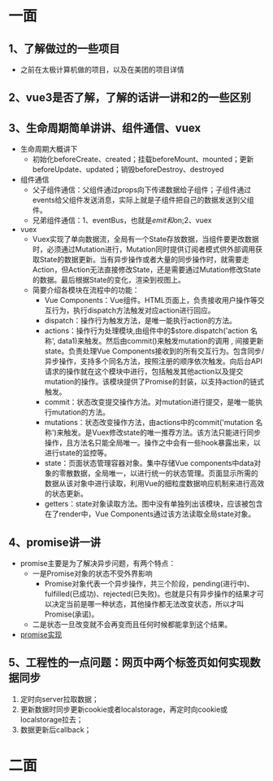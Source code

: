 # 一面

## 1、了解做过的一些项目
+ 之前在太极计算机做的项目，以及在美团的项目详情

## 2、vue3是否了解，了解的话讲一讲和2的一些区别

## 3、生命周期简单讲讲、组件通信、vuex
+ 生命周期大概讲下
  + 初始化beforeCreate、created；挂载beforeMount、mounted；更新beforeUpdate、updated；销毁beforeDestroy、destroyed
+ 组件通信
  + 父子组件通信：父组件通过props向下传递数据给子组件；子组件通过events给父组件发送消息，实际上就是子组件把自己的数据发送到父组件。
  + 兄弟组件通信：1、eventBus，也就是$emit和$on;2、vuex
+ vuex
  + Vuex实现了单向数据流，全局有一个State存放数据，当组件要更改数据时，必须通过Mutation进行，Mutation同时提供订阅者模式供外部调用获取State的数据更新。当有异步操作或者大量的同步操作时，就需要走Action，但Action无法直接修改State，还是需要通过Mutation修改State的数据。最后根据State的变化，渲染到视图上。
  + 简要介绍各模块在流程中的功能：
    + Vue Components：Vue组件。HTML页面上，负责接收用户操作等交互行为，执行dispatch方法触发对应action进行回应。
    + dispatch：操作行为触发方法，是唯一能执行action的方法。
    + actions：操作行为处理模块,由组件中的$store.dispatch('action 名称', data1)来触发。然后由commit()来触发mutation的调用 , 间接更新 state。负责处理Vue Components接收到的所有交互行为。包含同步/异步操作，支持多个同名方法，按照注册的顺序依次触发。向后台API请求的操作就在这个模块中进行，包括触发其他action以及提交mutation的操作。该模块提供了Promise的封装，以支持action的链式触发。
    + commit：状态改变提交操作方法。对mutation进行提交，是唯一能执行mutation的方法。
    + mutations：状态改变操作方法，由actions中的commit('mutation 名称')来触发。是Vuex修改state的唯一推荐方法。该方法只能进行同步操作，且方法名只能全局唯一。操作之中会有一些hook暴露出来，以进行state的监控等。
    + state：页面状态管理容器对象。集中存储Vue components中data对象的零散数据，全局唯一，以进行统一的状态管理。页面显示所需的数据从该对象中进行读取，利用Vue的细粒度数据响应机制来进行高效的状态更新。
    + getters：state对象读取方法。图中没有单独列出该模块，应该被包含在了render中，Vue Components通过该方法读取全局state对象。

## 4、promise讲一讲
+ promise主要是为了解决异步问题，有两个特点：
  + 一是Promise对象的状态不受外界影响
    + Promise对象代表一个异步操作，共三个阶段，pending(进行中)、fulfilled(已成功)、rejected(已失败)。也就是只有异步操作的结果才可以决定当前是哪一种状态，其他操作都无法改变状态，所以才叫Promise(承诺)。
  + 二是状态一旦改变就不会再变而且任何时候都能拿到这个结果。
+ [promise实现](https://www.jianshu.com/p/b63b6485ee7e)

## 5、工程性的一点问题：网页中两个标签页如何实现数据同步

1. 定时向server拉取数据；
2. 更新数据时同步更新cookie或者localstorage，再定时向cookie或localstorage拉去；
3. 数据更新后callback；

# 二面

## 